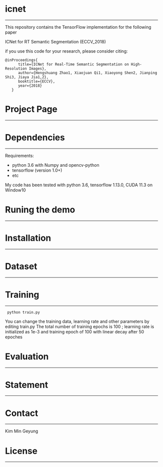 # icnet
-------------------------------------------------------------------------------------------------------
This repository contains the TensorFlow implementation for the following paper

ICNet for RT Semantic Segmentation (ECCV_2018)

if you use this code for your research, please consider citing:

  <pre><code>@inProceedings{
      title={ICNet for Real-Time Semantic Segmentation on High-Resolution Images},
      author={Hengshuang Zhao1, Xiaojuan Qi1, Xiaoyong Shen2, Jianping Shi3, Jiaya Jia1,2},
      booktitle={ECCV},
      year={2018}
   }</code></pre>
  

# Project Page
-------------------------------------------------------------------------------------------------------
# Dependencies
-------------------------------------------------------------------------------------------------------
Requirements:
<ul>
  <li>python 3.6 with Numpy and opencv-python </li>
  <li>tensorflow (version 1.0+) </li>
  <li>etc</li>
</ul>

My code has been tested with python 3.6, tensorflow 1.13.0, CUDA 11.3 on Window10 


# Runing the demo
-------------------------------------------------------------------------------------------------------
# Installation
-------------------------------------------------------------------------------------------------------
# Dataset
-------------------------------------------------------------------------------------------------------
# Training
-------------------------------------------------------------------------------------------------------
  <pre><code> python train.py </code></pre>

You can change the training data, learning rate and other parameters by editing train.py
The total number of training epochs is 100 ; learning rate is initialized as 1e-3
and training epoch of 100 with linear decay after 50 epoches

# Evaluation
-------------------------------------------------------------------------------------------------------
# Statement
-------------------------------------------------------------------------------------------------------
# Contact 
-------------------------------------------------------------------------------------------------------
Kim Min Geyung 


# License 
-------------------------------------------------------------------------------------------------------




